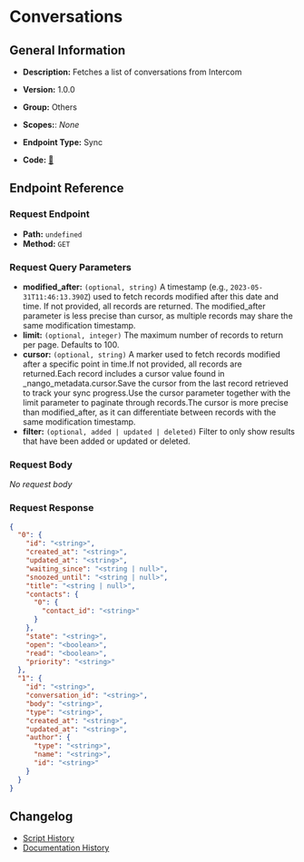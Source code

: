 # Conversations

## General Information

- **Description:** Fetches a list of conversations from Intercom

- **Version:** 1.0.0
- **Group:** Others
- **Scopes:**: _None_
- **Endpoint Type:** Sync
- **Code:** [🔗](https://github.com/NangoHQ/integration-templates/tree/main/integrations/intercom/syncs/conversations.ts)

## Endpoint Reference

### Request Endpoint

- **Path:** `undefined`
- **Method:** `GET`

### Request Query Parameters

- **modified_after:** `(optional, string)` A timestamp (e.g., `2023-05-31T11:46:13.390Z`) used to fetch records modified after this date and time. If not provided, all records are returned. The modified_after parameter is less precise than cursor, as multiple records may share the same modification timestamp.
- **limit:** `(optional, integer)` The maximum number of records to return per page. Defaults to 100.
- **cursor:** `(optional, string)` A marker used to fetch records modified after a specific point in time.If not provided, all records are returned.Each record includes a cursor value found in _nango_metadata.cursor.Save the cursor from the last record retrieved to track your sync progress.Use the cursor parameter together with the limit parameter to paginate through records.The cursor is more precise than modified_after, as it can differentiate between records with the same modification timestamp.
- **filter:** `(optional, added | updated | deleted)` Filter to only show results that have been added or updated or deleted.

### Request Body

_No request body_

### Request Response

```json
{
  "0": {
    "id": "<string>",
    "created_at": "<string>",
    "updated_at": "<string>",
    "waiting_since": "<string | null>",
    "snoozed_until": "<string | null>",
    "title": "<string | null>",
    "contacts": {
      "0": {
        "contact_id": "<string>"
      }
    },
    "state": "<string>",
    "open": "<boolean>",
    "read": "<boolean>",
    "priority": "<string>"
  },
  "1": {
    "id": "<string>",
    "conversation_id": "<string>",
    "body": "<string>",
    "type": "<string>",
    "created_at": "<string>",
    "updated_at": "<string>",
    "author": {
      "type": "<string>",
      "name": "<string>",
      "id": "<string>"
    }
  }
}
```

## Changelog

- [Script History](https://github.com/NangoHQ/integration-templates/commits/main/integrations/intercom/syncs/conversations.ts)
- [Documentation History](https://github.com/NangoHQ/integration-templates/commits/main/integrations/intercom/syncs/conversations.md)
